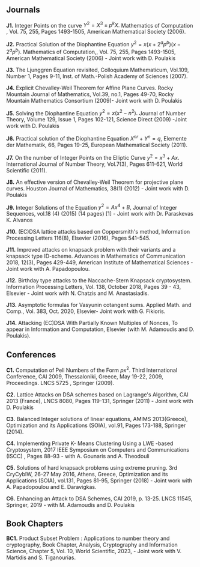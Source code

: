 ## Journals

**J1.** Integer Points on the curve $Y^2=X^3 \pm p^kX.$ Mathematics of Computation , Vol. 75, 255, Pages 1493-1505, American Mathematical Society (2006).

**J2.** Practical Solution of the Diophantine Equation $y^2 = x(x + 2^ap^b)(x- 2^ap^b).$ Mathematics of Computation,, Vol. 75, 255, Pages 1493-1505, American Mathematical Society (2006) - Joint work with D. Poulakis

**J3.** The Ljunggren Equation revisited, Colloquium Mathematicum, Vol.109, Number 1, Pages 9-11, Inst. of Math.-Polish Academy of Sciences (2007).

**J4.** Explicit Chevalley-Weil Theorem for Affine Plane Curves. Rocky Mountain Journal of Mathematics, Vol.39, no.1, Pages 49-70, Rocky Mountain Mathematics Consortium (2009)- Joint work with D. Poulakis

**J5.** Solving the Diophantine Equation $y^2=x(x^2-n^2).$ Journal of Number Theory, Volume 129, Issue 1, Pages 102-121, Science Direct (2009) -Joint work with D. Poulakis

**J6.** Practical solution of the Diophantine Equation $X^{nr}+Y^{n}=q,$ Elemente der Mathematik, 66, Pages 19-25, European Mathematical Society (2011). 

**J7.** On the number of Integer Points on the Elliptic Curve $y^2=x^3+Ax.$ International Journal of Number Theory, Vol.7(3), Pages 611-621, World Scientific (2011).

**J8.** An effective version of Chevalley-Weil Theorem for projective plane curves. Houston Journal of Mathematics, 38(1) (2012) - Joint work with D. Poulakis

**J9.** Integer Solutions of the Equation $y^2 = Ax^4 + B,$ Journal of Integer Sequences, vol.18 (4) (2015) (14 pages) [1] - Joint work with Dr. Paraskevas K. Alvanos

**J10.** (EC)DSA lattice attacks based on Coppersmith's method, Information Processing Letters 116(8), Elsevier (2016), Pages 541–545.

**J11.** Improved attacks on knapsack problem with their variants and a knapsack type ID-scheme. Advances in Mathematics of Communication 2018, 12(3), Pages 429-449, American Institute of Mathematical Sciences - Joint work with A. Papadopoulou.

**J12.** Birthday type attacks to the Naccache-Stern Knapsack cryptosystem. Information Processing Letters, Vol. 138, October 2018, Pages 39 - 43, Elsevier  - Joint work with N. Chatzis and M. Anastasiadis.

**J13.** Asymptotic formulas for Vasyunin cotangent sums. Applied Math. and Comp., Vol. 383, Oct. 2020, Elsevier- Joint work with G. Fikioris.

**J14.** Attacking (EC)DSA With Partially Known Multiples of Nonces, To appear in Information and Computation, Elsevier (with M. Adamoudis and D. Poulakis).

## Conferences 

**C1.** Computation of Pell Numbers of the Form $px^2.$ Third International Conference, CAI 2009, Thessaloniki, Greece, May 19-22, 2009, Proceedings. LNCS 5725 , Springer (2009).

**C2.** Lattice Attacks on DSA schemes based on Lagrange's Algorithm, CAI 2013 (France), LNCS 8080, Pages 119-131, Springer (2011) - Joint work with D. Poulakis

**C3.** Balanced Integer solutions of linear equations, AMIMS 2013(Greece), Optimization and its Applications (SOIA), vol.91, Pages 173-188, Springer (2014). 

**C4.** Implementing Private K- Means Clustering Using a LWE -based Cryptosystem, 2017 IEEE Symposium on Computers and Communications (ISCC) , Pages 88–93 - with A. Gounaris and A. Theodouli

**C5.** Solutions of hard knapsack problems using extreme pruning. 3rd CryCybIW, 26-27 May 2016, Athens, Greece, Optimization and its Applications (SOIA), vol.131, Pages 81-95, Springer (2018) - Joint work with A. Papadopoulou and E. Daravigkas.

**C6.** Enhancing an Attack to DSA Schemes, CAI 2019, p. 13-25. LNCS 11545, Springer, 2019 - with M. Adamoudis and D. Poulakis

## Book Chapters

**BC1.** Product Subset Problem : Applications to number theory and cryptography, Book Chapter, Analysis, Cryptography and Information Science, Chapter 5, Vol. 10, World Scientific, 2023, - Joint work with V. Martidis and S. Tiganourias.
